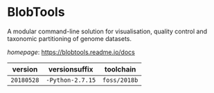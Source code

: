 # BlobTools

A modular command-line solution for visualisation,  quality control and taxonomic partitioning of genome datasets.

*homepage*: <https://blobtools.readme.io/docs>

version | versionsuffix | toolchain
--------|---------------|----------
``20180528`` | ``-Python-2.7.15`` | ``foss/2018b``
